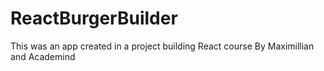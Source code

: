 # ReactBurgerBuilder

This was an app created in a project building React course By Maximillian and Academind

